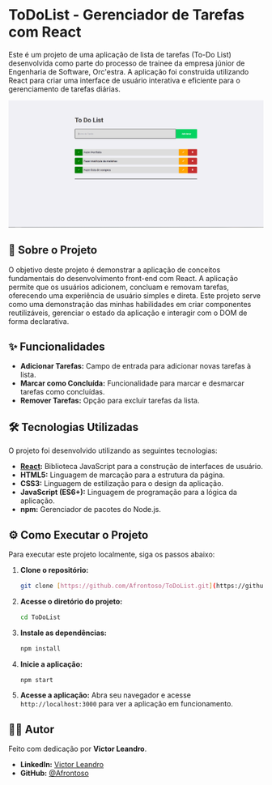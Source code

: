 # ToDoList - Gerenciador de Tarefas com React

Este é um projeto de uma aplicação de lista de tarefas (To-Do List) desenvolvida como parte do processo de trainee da empresa júnior de Engenharia de Software, Orc'estra. A aplicação foi construída utilizando React para criar uma interface de usuário interativa e eficiente para o gerenciamento de tarefas diárias.

![Demonstração do To-Do List](img/ToDoList.png)

## 🚀 Sobre o Projeto

O objetivo deste projeto é demonstrar a aplicação de conceitos fundamentais do desenvolvimento front-end com React. A aplicação permite que os usuários adicionem, concluam e removam tarefas, oferecendo uma experiência de usuário simples e direta. Este projeto serve como uma demonstração das minhas habilidades em criar componentes reutilizáveis, gerenciar o estado da aplicação e interagir com o DOM de forma declarativa.

## ✨ Funcionalidades

- **Adicionar Tarefas:** Campo de entrada para adicionar novas tarefas à lista.
- **Marcar como Concluída:** Funcionalidade para marcar e desmarcar tarefas como concluídas.
- **Remover Tarefas:** Opção para excluir tarefas da lista.

## 🛠️ Tecnologias Utilizadas

O projeto foi desenvolvido utilizando as seguintes tecnologias:

- **[React](https://reactjs.org/):** Biblioteca JavaScript para a construção de interfaces de usuário.
- **HTML5:** Linguagem de marcação para a estrutura da página.
- **CSS3:** Linguagem de estilização para o design da aplicação.
- **JavaScript (ES6+):** Linguagem de programação para a lógica da aplicação.
- **npm:** Gerenciador de pacotes do Node.js.

## ⚙️ Como Executar o Projeto

Para executar este projeto localmente, siga os passos abaixo:

1.  **Clone o repositório:**
    ```bash
    git clone [https://github.com/Afrontoso/ToDoList.git](https://github.com/Afrontoso/ToDoList.git)
    ```

2.  **Acesse o diretório do projeto:**
    ```bash
    cd ToDoList
    ```

3.  **Instale as dependências:**
    ```bash
    npm install
    ```

4.  **Inicie a aplicação:**
    ```bash
    npm start
    ```

5.  **Acesse a aplicação:**
    Abra seu navegador e acesse `http://localhost:3000` para ver a aplicação em funcionamento.

## 👨‍💻 Autor

Feito com dedicação por **Victor Leandro**.

- **LinkedIn:** [Victor Leandro](https://www.linkedin.com/in/victorleandro/)
- **GitHub:** [@Afrontoso](https://github.com/Afrontoso)